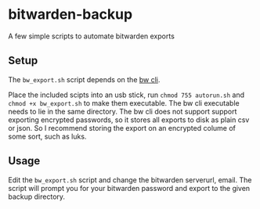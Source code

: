 # bitwarden-backup
A few simple scripts to automate bitwarden exports

## Setup
The ```bw_export.sh``` script depends on the [bw cli](https://bitwarden.com/help/article/cli/#download--install).

Place the included scipts into an usb stick, run ```chmod 755 autorun.sh``` and ```chmod +x bw_export.sh``` to make them executable. The bw cli executable needs to lie in the same directory. 
The bw cli does not support support exporting encrypted passwords, so it stores all exports to disk as plain csv or json. So I recommend storing the export on an encrypted colume of some sort, such as luks. 

## Usage
Edit the ```bw_export.sh``` script and change the bitwarden serverurl, email. The script will prompt you for your bitwarden password and export to the given backup directory.
